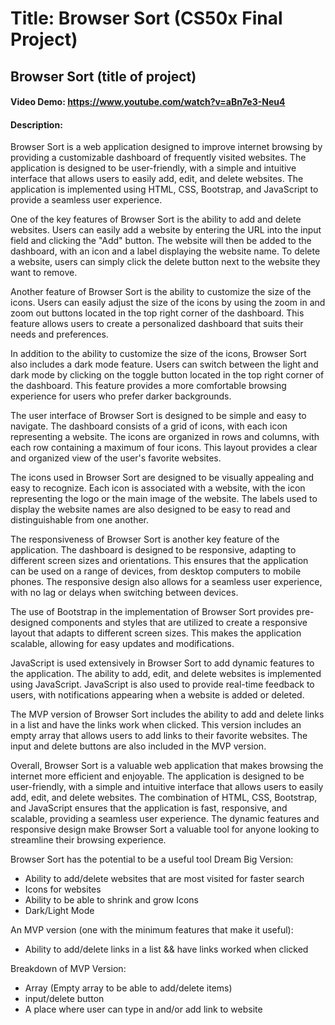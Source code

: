 # Title: Browser Sort (CS50x Final Project)

## Browser Sort (title of project)

#### Video Demo:  https://www.youtube.com/watch?v=aBn7e3-Neu4

#### Description:   
  Browser Sort is a web application designed to improve internet browsing by providing a customizable dashboard of frequently visited websites. The application is designed to be user-friendly, with a simple and intuitive interface that allows users to easily add, edit, and delete websites. The application is implemented using HTML, CSS, Bootstrap, and JavaScript to provide a seamless user experience.

  One of the key features of Browser Sort is the ability to add and delete websites. Users can easily add a website by entering the URL into the input field and clicking the "Add" button. The website will then be added to the dashboard, with an icon and a label displaying the website name. To delete a website, users can simply click the delete button next to the website they want to remove.

 Another feature of Browser Sort is the ability to customize the size of the icons. Users can easily adjust the size of the icons by using the zoom in and zoom out buttons located in the top right corner of the dashboard. This feature allows users to create a personalized dashboard that suits their needs and preferences.

  In addition to the ability to customize the size of the icons, Browser Sort also includes a dark mode feature. Users can switch between the light and dark mode by clicking on the toggle button located in the top right corner of the dashboard. This feature provides a more comfortable browsing experience for users who prefer darker backgrounds.

  The user interface of Browser Sort is designed to be simple and easy to navigate. The dashboard consists of a grid of icons, with each icon representing a website. The icons are organized in rows and columns, with each row containing a maximum of four icons. This layout provides a clear and organized view of the user's favorite websites.

  The icons used in Browser Sort are designed to be visually appealing and easy to recognize. Each icon is associated with a website, with the icon representing the logo or the main image of the website. The labels used to display the website names are also designed to be easy to read and distinguishable from one another.

  The responsiveness of Browser Sort is another key feature of the application. The dashboard is designed to be responsive, adapting to different screen sizes and orientations. This ensures that the application can be used on a range of devices, from desktop computers to mobile phones. The responsive design also allows for a seamless user experience, with no lag or delays when switching between devices.

  The use of Bootstrap in the implementation of Browser Sort provides pre-designed components and styles that are utilized to create a responsive layout that adapts to different screen sizes. This makes the application scalable, allowing for easy updates and modifications.

  JavaScript is used extensively in Browser Sort to add dynamic features to the application. The ability to add, edit, and delete websites is implemented using JavaScript. JavaScript is also used to provide real-time feedback to users, with notifications appearing when a website is added or deleted.

  The MVP version of Browser Sort includes the ability to add and delete links in a list and have the links work when clicked. This version includes an empty array that allows users to add links to their favorite websites. The input and delete buttons are also included in the MVP version.

  Overall, Browser Sort is a valuable web application that makes browsing the internet more efficient and enjoyable. The application is designed to be user-friendly, with a simple and intuitive interface that allows users to easily add, edit, and delete websites. The combination of HTML, CSS, Bootstrap, and JavaScript ensures that the application is fast, responsive, and scalable, providing a seamless user experience. The dynamic features and responsive design make Browser Sort a valuable tool for anyone looking to streamline their browsing experience.

Browser Sort has the potential to be a useful tool
Dream Big Version:

- Ability to add/delete websites that are most visited for faster search
- Icons for websites 
- Ability to be able to shrink and grow Icons
- Dark/Light Mode


An MVP version (one with the minimum features that make it useful): 

- Ability to add/delete links in a list && have links worked when clicked

Breakdown of MVP Version:

- Array (Empty array to be able to add/delete items)
- input/delete button
- A place where user can type in and/or add link to website 



